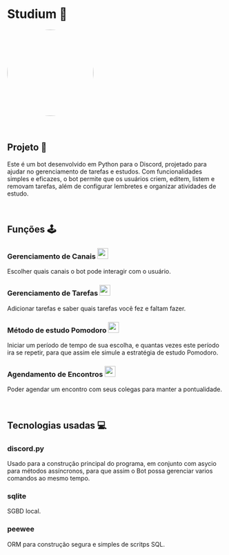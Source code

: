 # Studium 🤖
<img src="https://github.com/user-attachments/assets/86523611-6f5a-4afd-87a0-bba3d9604c2c" style="border-radius: 50%;" width="200px"></img>

<br>

## Projeto 🔧 
Este é um bot desenvolvido em Python para o Discord, projetado para ajudar no gerenciamento de tarefas e estudos. Com funcionalidades simples e eficazes, o bot permite que os usuários criem, editem, listem e removam tarefas, além de configurar lembretes e organizar atividades de estudo.

<br>

## Funções 🕹️

### Gerenciamento de Canais <img src="https://github.com/user-attachments/assets/c6739c64-c3de-4852-9f4f-e945b74a9e72" width="25px"></img>
Escolher quais canais o bot pode interagir com o usuário.

### Gerenciamento de Tarefas <img src="https://github.com/user-attachments/assets/c6739c64-c3de-4852-9f4f-e945b74a9e72" width="25px"></img>
Adicionar tarefas e saber quais tarefas você fez e faltam fazer.

### Método de estudo Pomodoro <img src="https://github.com/user-attachments/assets/c6739c64-c3de-4852-9f4f-e945b74a9e72" width="25px"></img>
Iniciar um período de tempo de sua escolha, e quantas vezes este período ira se repetir, para que assim ele simule a estratégia de estudo Pomodoro.

### Agendamento de Encontros <img src="https://github.com/user-attachments/assets/c6739c64-c3de-4852-9f4f-e945b74a9e72" width="25px"></img>
Poder agendar um encontro com seus colegas para manter a pontualidade.

<br>

## Tecnologias usadas 💻

### discord.py 
Usado para a construção principal do programa, em conjunto com asycio para métodos assíncronos, para que assim o Bot possa gerenciar varios comandos ao mesmo tempo.

### sqlite
SGBD local.

### peewee
ORM para construção segura e simples de scritps SQL.
